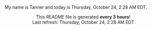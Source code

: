 My name is Tanner and today is Thursday, October 24, 2:28 AM EDT.

<p align="center">This <i>README</i> file is generated <b>every 3 hours</b>!</br>Last refresh: Thursday, October 24, 2:28 AM EDT<br /></p>

